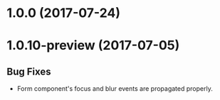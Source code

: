 # 1.0.0 (2017-07-24)

# 1.0.10-preview (2017-07-05)

## Bug Fixes
- Form component's focus and blur events are propagated properly.